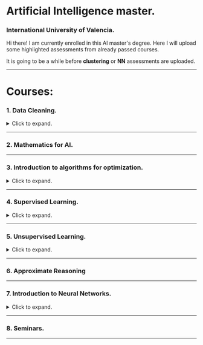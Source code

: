 # Artificial Intelligence master.
### International University of Valencia.

Hi there!
I am currently enrolled in this AI master's degree. Here I will upload some highlighted assessments from already passed courses. 

It is going to be a while before **clustering** or **NN** assessments are uploaded.

------------------------------------------------------

# Courses:

### 1. Data Cleaning.

<details>
    <summary> Click to expand. </summary>

1. Introducción
2. Python 101 y Jupyter Notebook.
3. Colecciones: Numpy.
4. Estructuras de Datos: Pandas.
5. Visualización de Datos: Matplotlib y Seaborn.
6. Python para Ciencia de Datos

</details>

----------------

### 2. Mathematics for AI.

----------------


### 3. Introduction to algorithms for optimization.

<details>
    <summary> Click to expand. </summary>


This course was a brief introduction to the understanding of how the following algorithms works:

![alt](output/optimizing.png)

</details>

----------------


### 4. Supervised Learning.

<details>
    <summary> Click to expand. </summary>

- Tipos de aprendizaje.

- Estructura de datos.

- Limpieza de datos.
    - Introducción a la limpieza de datos.
    - Normalización y estandarización.
    - Detección de outliers.
    - Imputación de valores ausentes.
    - Selección de atributos.

- Validación y evaluación.
    - Validación hold-out.
    - Validación cruzada.
    - Ajuste de parámetros y validación anidada.
    - Evaluación en regresión.
    - Evaluación en clasificación.

- Regresión.
    - Regresión lineal múltiple.
    - Vecinos más cercanos.

- Clasificación.
    - Regresión logística.
    - Árboles de decisión.

</details>

----------------

### 5. Unsupervised Learning.

<details>
    <summary> Click to expand. </summary>

- Introducción.
    - Minería de datos.
    - Aprendizaje supervisado y no supervisado.
    - Medidas de distancia.

-  Análisis de agrupamientos o clustering.
    - Basado en centroides: k-means, k-medoids.
    - Jerárquico.
    - Espectral.
    - Basado en densidades: Mean-shift, DBSCAN.
    - Basado en distribuciones: Mixtura de Gaussianas.

-  Aprendizaje semi-supervisado:
    - EM.
    - Basado en grafos.
    - Co-training.

- Reducción de dimensionalidad.
    - PCA.
    - ICA.

- Otras técnicas no supervisadas:
    - Análisis de grafos – Algoritmo PageRank.
    - Reglas de asociación – AlgoritmoApriori.

-------------------

### Clustering. 

**Métodos de clustering divisivo - n1.1.**

- KMeans.

- KMedioid. La diferencia es que, en K-medoids, cada cluster está representado por una observación presente en el cluster (medoid), mientras que en K-means cada cluster está representado por su centroide, que se corresponde con el promedio de todas las observaciones del cluster pero con ninguna en particular.

- Elegir el mejor valor de k con técnica del codo.

- K-means ++ 

**Métodos de clustering jerárquico - n1.2.**

- Aglomerativo.
    - Disimilitud intercluster mínima.
    - Disimilitud máxima.
    - Medidas ancho de silueta, calinski harabaz.

- Divisivo.
    - Disimilitud diámetro.
    - Disimilitud media.
    - Separación mcnaughton smith.

**Métodos de clustering espectral - n1.3.**

**Métodos de clustering basados en densidad -n1.4.**

- DBSCAN.

- Mean shift.

- Affinity propagation.

**Métodos de clustering basados en modeos probabilísticos -n1.5.**

- Algoritmo EM.

- sk-learn GaussianMixture.

**Métodos de aprendizaje semi-supervisado -n2.**

- Para cuando no todos los datos están etiquetados.

- Dos ejemplos: el primero, cómo funciona Naive Bayes con datos sin etiquetar, y el segundo, cómo podemos mejorar la versión básica del Naive Bayes aprendiendo un mejor modelo iterativamente mediante el algoritmo de EM.

- Multinomianl Naive Bayes
- Semi-supervised Multinomial Naive Bayes EM (expectation maximization )

**Métodos de análisis de componentes PCA -n3.**

- PCA.

- PCA en imágenes (VC08)

- Vamos a usar la función de scikit-learn para realizar el PCA. Esta función acepta dos parámetros complementarios: le podemos decir el número de componentes que queremos conservar (como en el ejemplo anterior con el dataset Iris) o el porcentaje de varianza explicada que queremos conservar (el número de componentes necesarias se calcula en base a ello). En este caso, le decimos que queremos un número de componentes que nos garanticen al menos un cierto umbral de varianza (mínima) explicada. Vamos a probar varios umbrales para observar el efecto que esto tiene en el número de componentes obtenidas y en el rendimiento de un clasificador aprendido con los datos transformados resultantes.


**Otros usos de no supervisado -n4.**

- VC09.
    - Segmentación mediante grafos.
    - Corte normalizado en imágenes.
    - GrabCut => eliminar fondo de la imagen.
    - GeneraR contenido con GANS: Generative Adversarial Networks para obtener imágenes de números.

- PageRank. Matriz de adyacencias, matriz de transiciones.

- Algoritmo HITS.

- PPR (personalized PageRank).

- Apriori. El algoritmo Apriori es un procedimiento para encontrar subsets frecuentes de ítems. En el caso de la cesta de la compra serían conjuntos de productos que suelen comprarse simultáneamente.

</details>

----------------

### 6. Approximate Reasoning

----------------


### 7. Introduction to Neural Networks.

<details>
    <summary> Click to expand. </summary>

![alt](output/nn1.png)

![alt](output/nn2.png)

</details>

----------------

### 8. Seminars.

----------------
